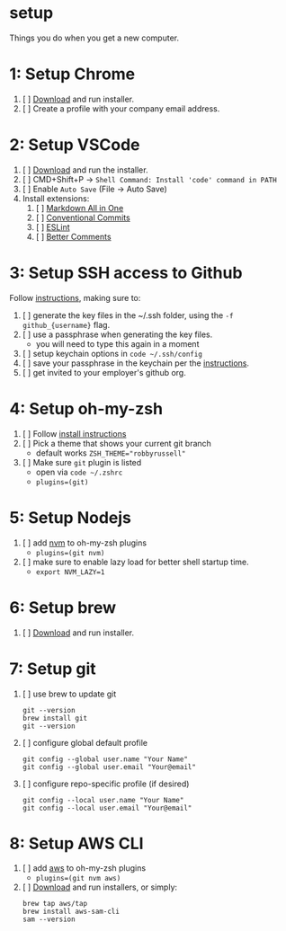 # setup
Things you do when you get a new computer.

# 1: Setup Chrome
1. [ ] [Download](https://www.google.com/chrome/downloads/) and run installer.
2. [ ] Create a profile with your company email address.

# 2: Setup VSCode
1. [ ] [Download](https://code.visualstudio.com/download) and run the installer.
2. [ ] CMD+Shift+P -> `Shell Command: Install 'code' command in PATH`
3. [ ] Enable `Auto Save` (File -> Auto Save)
4. Install extensions:
    1. [ ] [Markdown All in One](https://marketplace.visualstudio.com/items?itemName=yzhang.markdown-all-in-one)
    2. [ ] [Conventional Commits](https://marketplace.visualstudio.com/items?itemName=vivaxy.vscode-conventional-commits)
    3. [ ] [ESLint](https://marketplace.visualstudio.com/items?itemName=dbaeumer.vscode-eslint)
    4. [ ] [Better Comments](https://marketplace.visualstudio.com/items?itemName=aaron-bond.better-comments)


# 3: Setup SSH access to Github
Follow [instructions](https://docs.github.com/en/authentication/connecting-to-github-with-ssh), making sure to:
1. [ ] generate the key files in the ~/.ssh folder, using the `-f github_{username}` flag.
2. [ ] use a passphrase when generating the key files.
    * you will need to type this again in a moment
3. [ ] setup keychain options in `code ~/.ssh/config`
4. [ ] save your passphrase in the keychain per the [instructions](https://docs.github.com/en/authentication/connecting-to-github-with-ssh/generating-a-new-ssh-key-and-adding-it-to-the-ssh-agent).
5. [ ] get invited to your employer's github org.

# 4: Setup oh-my-zsh
1. [ ] Follow [install instructions](https://ohmyz.sh/#install)
2. [ ] Pick a theme that shows your current git branch
    * default works `ZSH_THEME="robbyrussell"`
2. [ ] Make sure `git` plugin is listed
    * open via `code ~/.zshrc`
    * `plugins=(git)`

# 5: Setup Nodejs
1. [ ] add [nvm](https://github.com/ohmyzsh/ohmyzsh/tree/master/plugins/nvm) to oh-my-zsh plugins
    * `plugins=(git nvm)`
2. [ ] make sure to enable lazy load for better shell startup time.
    * `export NVM_LAZY=1`

# 6: Setup brew
1. [ ] [Download](https://brew.sh/) and run installer.

# 7: Setup git
1. [ ] use brew to update git
   ```
   git --version
   brew install git
   git --version
   ```
2. [ ] configure global default profile
   ```
   git config --global user.name "Your Name"
   git config --global user.email "Your@email"
   ```
3. [ ] configure repo-specific profile (if desired)
   ```
   git config --local user.name "Your Name"
   git config --local user.email "Your@email"
   ```

# 8: Setup AWS CLI
1. [ ] add [aws](https://github.com/ohmyzsh/ohmyzsh/tree/master/plugins/aws) to oh-my-zsh plugins
    * `plugins=(git nvm aws)`
2. [ ] [Download](https://docs.aws.amazon.com/serverless-application-model/latest/developerguide/serverless-sam-cli-install.html) and run installers, or simply:
    ```
    brew tap aws/tap
    brew install aws-sam-cli
    sam --version
    ```
